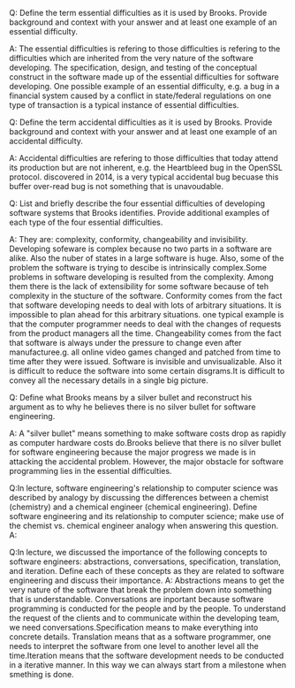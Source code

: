 Q: Define the term essential difficulties as it is used by Brooks. Provide background and context with your answer and at least one example of an essential difficulty.

A: The essential difficulties is refering to those difficulties is refering to the difficulties which are inherited from the very nature of the software developing. The specification, design, and testing of the conceptual construct in the software made up of the essential difficulties for software developing. One possible example of an essential difficulty, e.g. a bug in a financial system caused by a conflict in state/federal regulations on one type of transaction is a typical instance of essential difficulties.


Q: Define the term accidental difficulties as it is used by Brooks. Provide background and context with your answer and at least one example of an accidental difficulty.

A: Accidental difficulties are refering to those difficulties that today attend its production but are not inherent, e.g. the Heartbleed bug in the OpenSSL protocol. discovered in 2014, is a very typical accidental bug becuase this buffer over-read bug is not something that is unavoudable.


Q: List and briefly describe the four essential difficulties of developing software systems that Brooks identifies. Provide additional examples of each type of the four essential difficulties.

A: They are: complexity, conformity, changeability and invisibility. 
Developing sofeware is complex because no two parts in a software are alike. Also the nuber of states in a large software is huge. Also, some of the problem the software is trying to descibe is intrinsically complex.Some problems in software developing is resulted from the complexity. Among them there is the lack of extensibility for some software because of teh complexity in the stucture of the software.
Conformity comes from the fact that software developing needs to deal with lots of arbitrary situations. It is impossible to plan ahead for this arbitrary situations. one typical example is that the computer programmer needs to deal with the changes of requests from the product managers all the time.
Changeability comes from the fact that software is always under the pressure to change even after manufacturee.g. all online video games changed and patched from time to time after they were issued.
Software is invisible and unvisualizable. Also it is difficult to reduce the software into some certain disgrams.It is difficult to convey all the necessary details in a single big picture.


Q: Define what Brooks means by a silver bullet and reconstruct his argument as to why he believes there is no silver bullet for software engineering.

A: A "silver bullet" means something to make software costs drop as rapidly as computer hardware costs do.Brooks believe that there is no silver bullet for software engineering because the major progress we made is in attacking the accidental problem. However, the major obstacle for software programming lies in the essential difficulties.


Q:In lecture, software engineering's relationship to computer science was described by analogy by discussing the differences between a chemist (chemistry) and a chemical engineer (chemical engineering). Define software engineering and its relationship to computer science; make use of the chemist vs. chemical engineer analogy when answering this question.
A: 


Q:In lecture, we discussed the importance of the following concepts to software engineers: abstractions, conversations, specification, translation, and iteration. Define each of these concepts as they are related to software engineering and discuss their importance.
A: Abstractions means to get the very nature of the software that break the problem down into something that is understandable. Conversations are inportant because software programming is conducted for the people and by the people. To understand the request of the clients and to communicate within the developing team, we need conversations.Specification means to make everything into concrete details. Translation means that as a software programmer, one needs to interpret the software from one level to another level all the time.Iteration means that the software development needs to be conducted in a iterative manner. In this way we can always start from a milestone when smething is done.

  
                   

